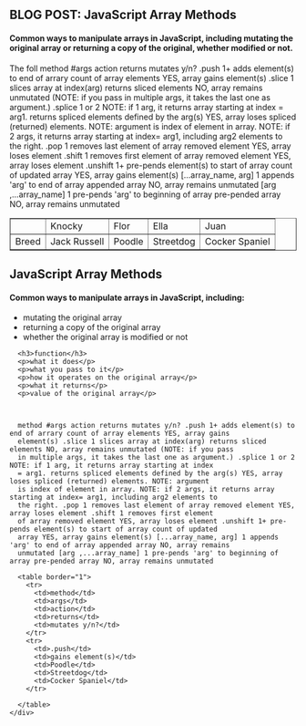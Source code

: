 
## BLOG POST: JavaScript Array Methods

#### Common ways to manipulate arrays in JavaScript, including mutating the original array or returning a copy of the original, whether modified or not.

The foll
method	#args	action	returns	mutates y/n?
.push	1+	adds element(s) to end of arrary	count of array elements	YES, array gains element(s)
.slice	1	slices array at index(arg)	returns sliced elements	NO, array remains unmutated
	 (NOTE: if you pass in multiple args, it takes the last one as argument.)
.splice	1 or 2	NOTE: if 1 arg, it returns array starting at index = arg1.	returns spliced elements defined by the arg(s)	YES, array loses spliced (returned) elements.
	NOTE: argument is index of element in array.	NOTE: if 2 args, it returns array starting at index= arg1, including arg2 elements to the right.
.pop	1	removes last element of array	removed element	YES, array loses element
.shift	1	removes first element of array	removed element	YES, array loses element
.unshift	1+	pre-pends element(s) to start of array	count of updated array	YES, array gains element(s)
[...array_name, arg]	1	appends 'arg' to end of array	appended array	NO, array remains unmutated
[arg ,...array_name]	1	pre-pends 'arg' to beginning of array	pre-pended array	NO, array remains unmutated

<table border="1">
  <tr>
    <td>&nbsp;</td>
    <td>Knocky</td>
    <td>Flor</td>
    <td>Ella</td>
    <td>Juan</td>
  </tr>
  <tr>
    <td>Breed</td>
    <td>Jack Russell</td>
    <td>Poodle</td>
    <td>Streetdog</td>
    <td>Cocker Spaniel</td>
  </tr>
 
</table>


<!-- pasted from original view file... -->

<div class="wrapper wrapper_padding clearfix">
  <div class="row">
    <div class="col-lg-12 body-text blockquote">
      <h2>JavaScript Array Methods</h2>
      <h4>Common ways to manipulate arrays in JavaScript, including: </h4>
      <ul>
        <li>
          mutating the original array
        </li>
        <li>
          returning a copy of the original array
        </li>
        <li>
          whether the original array is modified or not
        </li>
      </ul>

      <h3>function</h3>
      <p>what it does</p>
      <p>what you pass to it</p>
      <p>how it operates on the original array</p>
      <p>what it returns</p>
      <p>value of the original array</p>



      method #args action returns mutates y/n? .push 1+ adds element(s) to end of arrary count of array elements YES, array gains
      element(s) .slice 1 slices array at index(arg) returns sliced elements NO, array remains unmutated (NOTE: if you pass
      in multiple args, it takes the last one as argument.) .splice 1 or 2 NOTE: if 1 arg, it returns array starting at index
      = arg1. returns spliced elements defined by the arg(s) YES, array loses spliced (returned) elements. NOTE: argument
      is index of element in array. NOTE: if 2 args, it returns array starting at index= arg1, including arg2 elements to
      the right. .pop 1 removes last element of array removed element YES, array loses element .shift 1 removes first element
      of array removed element YES, array loses element .unshift 1+ pre-pends element(s) to start of array count of updated
      array YES, array gains element(s) [...array_name, arg] 1 appends 'arg' to end of array appended array NO, array remains
      unmutated [arg ,...array_name] 1 pre-pends 'arg' to beginning of array pre-pended array NO, array remains unmutated

      <table border="1">
        <tr>
          <td>method</td>
          <td>args</td>
          <td>action</td>
          <td>returns</td>
          <td>mutates y/n?</td>
        </tr>
        <tr>
          <td>.push</td>
          <td>gains element(s)</td>
          <td>Poodle</td>
          <td>Streetdog</td>
          <td>Cocker Spaniel</td>
        </tr>

      </table>
    </div>
  </div>
</div>
